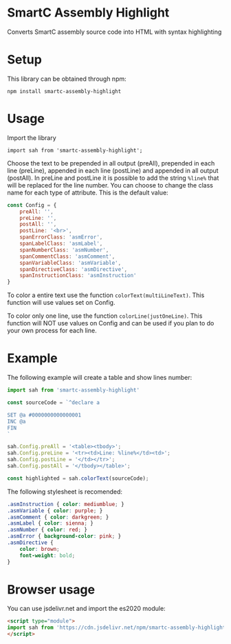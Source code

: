 # SmartC Assembly Highlight
Converts SmartC assembly source code into HTML with syntax highlighting

# Setup
This library can be obtained through npm:
```
npm install smartc-assembly-highlight
```

# Usage
Import the library
```
import sah from 'smartc-assembly-highlight';
```

Choose the text to be prepended in all output (preAll), prepended in each line (preLine), appended in each line (postLine) and appended in all output (postAll).
In preLine and postLine it is possible to add the string `%line%` that will be replaced for the line number.
You can choose to change the class name for each type of attribute.
This is the default value:
```js
const Config = {
    preAll: '',
    preLine: '',
    postAll: '',
    postLine: '<br>',
    spanErrorClass: 'asmError',
    spanLabelClass: 'asmLabel',
    spanNumberClass: 'asmNumber',
    spanCommentClass: 'asmComment',
    spanVariableClass: 'asmVariable',
    spanDirectiveClass: 'asmDirective',
    spanInstructionClass: 'asmInstruction'
}
```

To color a entire text use the function `colorText(multiLineText)`. This function will use values set on Config.

To color only one line, use the function `colorLine(justOneLine)`. This function will NOT use values on Config and can be used if you plan to do your own process for each line.

# Example
The following example will create a table and show lines number:

```js
import sah from 'smartc-assembly-highlight'

const sourceCode = `^declare a

SET @a #0000000000000001
INC @a
FIN
`

sah.Config.preAll = '<table><tbody>';
sah.Config.preLine = '<tr><td>Line: %line%</td><td>';
sah.Config.postLine = '</td></tr>';
sah.Config.postAll = '</tbody></table>';

const highlighted = sah.colorText(sourceCode);

```

The following stylesheet is recomended:
```css
.asmInstruction { color: mediumblue; }
.asmVariable { color: purple; }
.asmComment { color: darkgreen; }
.asmLabel { color: sienna; }
.asmNumber { color: red; }
.asmError { background-color: pink; }
.asmDirective {
    color: brown;
    font-weight: bold;
}
```

# Browser usage
You can use jsdelivr.net and import the es2020 module:

```html
<script type="module">
import sah from 'https://cdn.jsdelivr.net/npm/smartc-assembly-highlight/dist/index.js';
</script>
```
